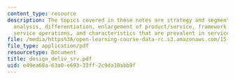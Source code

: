 ```yaml
---
content_type: resource
description: The topics covered in these notes are strategy and segmentation, competitive
  analysis, differentiation, enlargement of product/service, framework to analyze
  service operations, and characteristics that are prevalent in services.
file: /media/https%3A/open-learning-course-data-rc.s3.amazonaws.com/15-778-management-of-supply-networks-for-products-and-services-summer-2004/e49ea68a63a0e69333ff2c9da10abb9f_design_deliv_srv.pdf
file_type: application/pdf
resourcetype: Document
title: design_deliv_srv.pdf
uid: e49ea68a-63a0-e693-33ff-2c9da10abb9f
---
```

